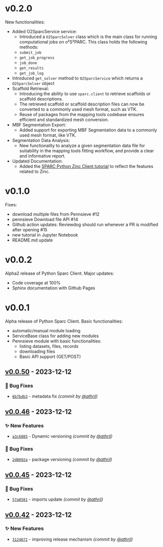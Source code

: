 v0.2.0
======
New functionalities:
* Added O2SparcService service:
   * Introduced a `O2SparcSolver` class which is the main class for running computational jobs on o²S²PARC. This class holds the following methods:
   * `submit_job`
   * `get_job_progress`
   * `job_done`
   * `get_results`
   * `get_job_log`
* Introduced `get_solver` method to `O2SparcService` which returns a `O2SparcSolver` object
* Scaffold Retrieval:
   * Introducing the ability to use `sparc.client` to retrieve scaffolds or scaffold descriptions.
   * The retrieved scaffold or scaffold description files can now be converted to a commonly used mesh format, such as VTK.
   * Reuse of packages from the mapping tools codebase ensures efficient and standardized mesh conversion.
* MBF Segmentation Export:
   * Added support for exporting MBF Segmentation data to a commonly used mesh format, like VTK.
* Segmentation Data Analysis:
   * New functionality to analyze a given segmentation data file for suitability in the mapping tools fitting workflow, and provide a clear and informative report.
* Updated Documentation:
   * Added the [SPARC Python Zinc Client tutorial](https://github.com/nih-sparc/sparc.client/blob/main/docs/tutorial-zinc.ipynb) to reflect the features related to Zinc.


v0.1.0
======
Fixes:
* download multiple files from Pennsieve #12
* pennsieve Download file API #14
* Github action updates: Reviewdog should run whenever a PR is modified after opening #15
* new tutorial in Jupyter Notebook
* README.md update


v0.0.2
======
Alpha2 release of Python Sparc Client.
Major updates:
* Code coverage at 100%
* Sphinx documentation with Github Pages


v0.0.1
======
Alpha release of Python Sparc Client.
Basic functionalities:
* automatic/manual module loading
* ServiceBase class for adding new modules
* Pennsieve module with basic functionalities: 
   * listing datasets, files, records
   * downloading files
   * Basic API support (GET/POST) 
## [v0.0.50] - 2023-12-12
### :bug: Bug Fixes
- [`6b7bdb3`](https://github.com/athril/sparc.client/commit/6b7bdb393017b877d4500e3022334857a8908ba2) - metadata fix *(commit by [@athril](https://github.com/athril))*


## [v0.0.46] - 2023-12-12
### :sparkles: New Features
- [`a3c6885`](https://github.com/athril/sparc.client/commit/a3c68857adab0b41581506394e4e8aa657feff4b) - Dynamic versioning *(commit by [@athril](https://github.com/athril))*

### :bug: Bug Fixes
- [`2d8892a`](https://github.com/athril/sparc.client/commit/2d8892a69d0038b9b400b0f0cac33638fe47d9d6) - package versioning *(commit by [@athril](https://github.com/athril))*


## [v0.0.45] - 2023-12-12
### :bug: Bug Fixes
- [`57a0581`](https://github.com/athril/sparc.client/commit/57a05811c9d395cc0da291c04e68fb27db12d0ee) - imports update *(commit by [@athril](https://github.com/athril))*


## [v0.0.42] - 2023-12-12
### :sparkles: New Features
- [`3124672`](https://github.com/athril/sparc.client/commit/31246720c92a0acbeaaf648878d5c46e5747c99d) - improving release mechanism *(commit by [@athril](https://github.com/athril))*


[v0.0.42]: https://github.com/athril/sparc.client/compare/v0.0.41...v0.0.42
[v0.0.45]: https://github.com/athril/sparc.client/compare/v0.0.44...v0.0.45
[v0.0.46]: https://github.com/athril/sparc.client/compare/v0.0.45...v0.0.46
[v0.0.50]: https://github.com/athril/sparc.client/compare/v0.0.49...v0.0.50